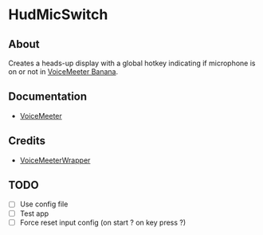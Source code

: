 # HudMicSwitch

## About

Creates a heads-up display with a global hotkey indicating if microphone is on or not in [VoiceMeeter Banana](https://vb-audio.com/Voicemeeter/banana.htm). 

## Documentation

- [VoiceMeeter](https://vb-audio.com/Voicemeeter/VoicemeeterBanana_UserManual.pdf)

## Credits

- [VoiceMeeterWrapper](https://github.com/tocklime/VoiceMeeterWrapper)

## TODO

- [ ] Use config file
- [ ] Test app
- [ ] Force reset input config (on start ? on key press ?)
